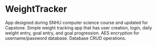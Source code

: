 # WeightTracker

App designed during SNHU computer science course and updated for Capstone.
Simple weight tracking app that has user creation, login, daily weight entry, goal entry, and goal progression.
AES encryption for username/password database.
Database CRUD operations.
